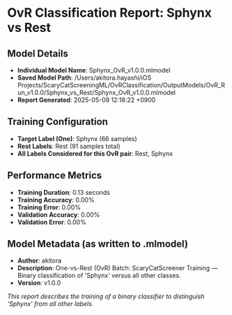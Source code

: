 # OvR Classification Report: Sphynx vs Rest

## Model Details
- **Individual Model Name**: Sphynx_OvR_v1.0.0.mlmodel 
- **Saved Model Path**: /Users/akitora.hayashi/iOS Projects/ScaryCatScreeningML/OvRClassification/OutputModels/OvR_Run_v1.0.0/Sphynx_vs_Rest/Sphynx_OvR_v1.0.0.mlmodel
- **Report Generated**: 2025-05-09 12:18:22 +0900

## Training Configuration
- **Target Label (One)**: Sphynx (66 samples)
- **Rest Labels**: Rest (91 samples total)
- **All Labels Considered for this OvR pair**: Rest, Sphynx

## Performance Metrics
- **Training Duration**: 0.13 seconds
- **Training Accuracy**: 0.00%
- **Training Error**: 0.00%
- **Validation Accuracy**: 0.00%
- **Validation Error**: 0.00%

## Model Metadata (as written to .mlmodel)
- **Author**: akitora
- **Description**: One-vs-Rest (OvR) Batch: ScaryCatScreener Training — Binary classification of 'Sphynx' versus all other classes. 
- **Version**: v1.0.0

*This report describes the training of a binary classifier to distinguish 'Sphynx' from all other labels.*